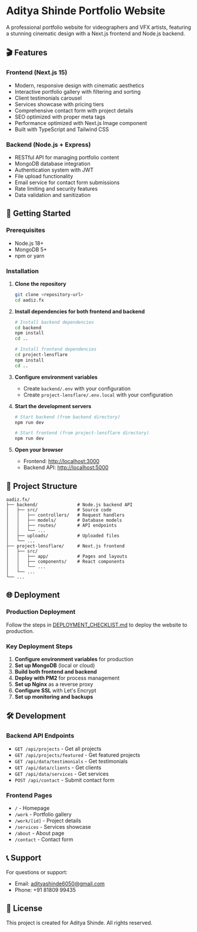 # Aditya Shinde Portfolio Website

A professional portfolio website for videographers and VFX artists, featuring a stunning cinematic design with a Next.js frontend and Node.js backend.

## 🎬 Features

### Frontend (Next.js 15)
- Modern, responsive design with cinematic aesthetics
- Interactive portfolio gallery with filtering and sorting
- Client testimonials carousel
- Services showcase with pricing tiers
- Comprehensive contact form with project details
- SEO optimized with proper meta tags
- Performance optimized with Next.js Image component
- Built with TypeScript and Tailwind CSS

### Backend (Node.js + Express)
- RESTful API for managing portfolio content
- MongoDB database integration
- Authentication system with JWT
- File upload functionality
- Email service for contact form submissions
- Rate limiting and security features
- Data validation and sanitization

## 🚀 Getting Started

### Prerequisites
- Node.js 18+
- MongoDB 5+
- npm or yarn

### Installation

1. **Clone the repository**
   ```bash
   git clone <repository-url>
   cd aadiz.fx
   ```

2. **Install dependencies for both frontend and backend**
   ```bash
   # Install backend dependencies
   cd backend
   npm install
   cd ..
   
   # Install frontend dependencies
   cd project-lensflare
   npm install
   cd ..
   ```

3. **Configure environment variables**
   - Create `backend/.env` with your configuration
   - Create `project-lensflare/.env.local` with your configuration

4. **Start the development servers**
   ```bash
   # Start backend (from backend directory)
   npm run dev
   
   # Start frontend (from project-lensflare directory)
   npm run dev
   ```

5. **Open your browser**
   - Frontend: [http://localhost:3000](http://localhost:3000)
   - Backend API: [http://localhost:5000](http://localhost:5000)

## 📁 Project Structure

```
aadiz.fx/
├── backend/               # Node.js backend API
│   ├── src/               # Source code
│   │   ├── controllers/   # Request handlers
│   │   ├── models/        # Database models
│   │   ├── routes/        # API endpoints
│   │   └── ...
│   ├── uploads/           # Uploaded files
│   └── ...
├── project-lensflare/     # Next.js frontend
│   ├── src/
│   │   ├── app/           # Pages and layouts
│   │   ├── components/    # React components
│   │   └── ...
│   └── ...
└── ...
```

## 🌐 Deployment

### Production Deployment

Follow the steps in [DEPLOYMENT_CHECKLIST.md](DEPLOYMENT_CHECKLIST.md) to deploy the website to production.

### Key Deployment Steps

1. **Configure environment variables** for production
2. **Set up MongoDB** (local or cloud)
3. **Build both frontend and backend**
4. **Deploy with PM2** for process management
5. **Set up Nginx** as a reverse proxy
6. **Configure SSL** with Let's Encrypt
7. **Set up monitoring and backups**

## 🛠️ Development

### Backend API Endpoints

- `GET /api/projects` - Get all projects
- `GET /api/projects/featured` - Get featured projects
- `GET /api/data/testimonials` - Get testimonials
- `GET /api/data/clients` - Get clients
- `GET /api/data/services` - Get services
- `POST /api/contact` - Submit contact form

### Frontend Pages

- `/` - Homepage
- `/work` - Portfolio gallery
- `/work/[id]` - Project details
- `/services` - Services showcase
- `/about` - About page
- `/contact` - Contact form

## 📞 Support

For questions or support:
- Email: adityashinde6050@gmail.com
- Phone: +91 81809 99435

## 📄 License

This project is created for Aditya Shinde. All rights reserved.